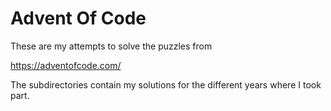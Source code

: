 Advent Of Code
===

These are my attempts to solve the puzzles from

https://adventofcode.com/

The subdirectories contain my solutions for the different years where I took part.
